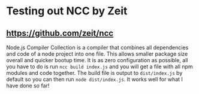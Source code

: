 # Testing out NCC by Zeit
## https://github.com/zeit/ncc

Node.js Compiler Collection is a compiler that combines all dependencies and code of a node project into one file. This allows smaller package size overall and quicker bootup time. It is as zero configuration as possible, all you have to do is run `ncc build index.js` and you will get a file with all npm modules and code together. The build file is output to `dist/index.js` by default so you can then run `node dist/index.js`. It works well for what I have done so far!
